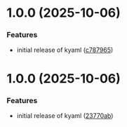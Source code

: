 # 1.0.0 (2025-10-06)

### Features

- initial release of kyaml ([c787965](https://github.com/AlnPir/kyaml/commit/c78796599c5e2313c0ccabb8c37a36979af75366))

# 1.0.0 (2025-10-06)

### Features

- initial release of kyaml
  ([23770ab](https://github.com/AlnPir/kyaml/commit/23770ab8d328b73aaf0861867f29e2b982f7e156))

